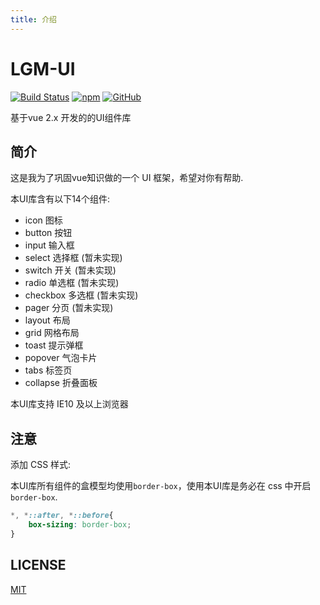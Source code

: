 ```yaml
---
title: 介绍
---
```

# LGM-UI 

[![Build Status](https://travis-ci.org/Hentaitang/Lgm-UI.svg?branch=master)](https://travis-ci.org/Hentaitang/Lgm-UI)
[![npm](https://img.shields.io/npm/v/lgm-ui)](https://www.npmjs.com/package/lgm-ui)
[![GitHub](https://img.shields.io/github/license/Hentaitang/Lgm-UI)](https://github.com/Hentaitang/Lgm-UI/blob/master/LICENSE)

基于vue 2.x 开发的的UI组件库
## 简介

这是我为了巩固vue知识做的一个 UI 框架，希望对你有帮助.

本UI库含有以下14个组件:
- icon 图标
- button 按钮
- input 输入框
- select 选择框 (暂未实现)
- switch 开关 (暂未实现)
- radio 单选框 (暂未实现)
- checkbox 多选框 (暂未实现)
- pager 分页 (暂未实现)
- layout 布局
- grid 网格布局
- toast 提示弹框
- popover 气泡卡片
- tabs 标签页
- collapse 折叠面板

本UI库支持 IE10 及以上浏览器

## 注意
添加 CSS 样式:

本UI库所有组件的盒模型均使用```border-box```，使用本UI库是务必在 css 中开启```border-box```. 
```css
*, *::after, *::before{
    box-sizing: border-box;
}
```

## LICENSE
[MIT](https://github.com/Hentaitang/Lgm-UI/blob/master/LICENSE)